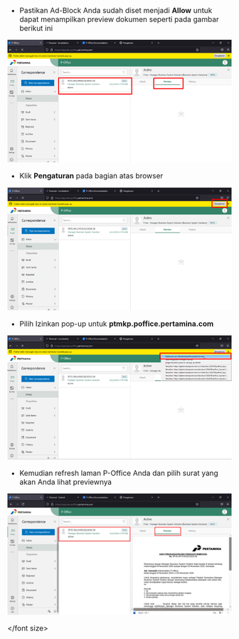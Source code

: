 <font size="3">

- Pastikan Ad-Block Anda sudah diset menjadi **Allow** untuk dapat menampilkan preview dokumen seperti pada gambar berikut ini

![gambar](FAQ/02FQ12.png)

- Klik **Pengaturan** pada bagian atas browser

![gambar](FAQ/02FQ13.png)

- Pilih Izinkan pop-up untuk **ptmkp.poffice.pertamina.com**

![gambar](FAQ/02FQ14.png)

- Kemudian refresh laman P-Office Anda dan pilih surat yang akan Anda lihat previewnya

![gambar](FAQ/02FQ15.png)

</font size>
